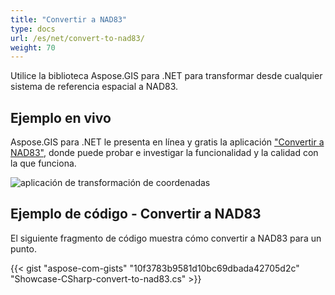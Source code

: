 ```yaml
---
title: "Convertir a NAD83"
type: docs
url: /es/net/convert-to-nad83/
weight: 70
---
```


Utilice la biblioteca Aspose.GIS para .NET para transformar desde cualquier sistema de referencia espacial a NAD83.

## **Ejemplo en vivo**

Aspose.GIS para .NET le presenta en línea y gratis la aplicación ["Convertir a NAD83"](https://products.aspose.app/gis/transformation/convert-to-nad83), donde puede probar e investigar la funcionalidad y la calidad con la que funciona.

![aplicación de transformación de coordenadas](transform-coordinates.png)

## **Ejemplo de código - Convertir a NAD83**

El siguiente fragmento de código muestra cómo convertir a NAD83 para un punto.

{{< gist "aspose-com-gists" "10f3783b9581d10bc69dbada42705d2c" "Showcase-CSharp-convert-to-nad83.cs" >}}
